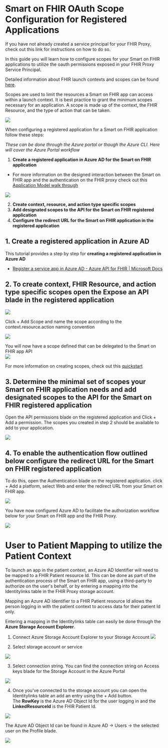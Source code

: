 # **Smart on FHIR OAuth Scope Configuration for Registered Applications**

If you have not already created a service principal for your FHIR Proxy, check out this link for instructions on how to do so.

In this guide you will learn how to configure scopes for your Smart on FHIR applications to utilize the oauth permissions exposed in your FHIR Proxy Service Principal.

Detailed information about FHIR launch contexts and scopes can be found [here](http://www.hl7.org/fhir/smart-app-launch/scopes-and-launch-context/).

Scopes are used to limit the resources a Smart on FHIR app can access within a launch context. It is best practice to grant the minimum scopes necessary for an application. A scope is made up of the context, the FHIR Resource, and the type of action that can be taken.

![](images/smart_on_fhir_1.png)

When configuring a registered application for a Smart on FHIR application follow these steps:

_These can be done through the Azure portal or though the Azure CLI. Here will cover the Azure Portal workflow_

1. **Create a registered application in Azure AD for the Smart on FHIR application**

  - For more information on the designed interaction between the Smart on FHIR app and the authentication on the FHIR proxy check out this [Application  Model walk through](https://docs.microsoft.com/en-us/azure/active-directory/develop/application-model)

![](images/smart_on_fhir_2.png)

2. **Create context, resource, and action type specific scopes**  
3. **Add designated scopes to the API for the Smart on FHIR registered application**  
4. **Configure the redirect URL for the Smart on FHIR application in the registered application**    
  

## 1. **Create a registered application in Azure AD**
  This tutorial provides a step by step for **creating a registered application in Azure AD**

- [Register a service app in Azure AD - Azure API for FHIR | Microsoft Docs](https://docs.microsoft.com/en-us/azure/healthcare-apis/fhir/register-service-azure-ad-client-app)

## 2. To **create context, FHIR Resource, and action type specific scopes** open the Expose an API blade in the registered application

![](images/smart_on_fhir_3.png)

Click + Add Scope and name the scope according to the context.resource.action naming convention  

![](images/smart_on_fhir_4.png)

You will now have a scope defined that can be delegated to the Smart on FHIR app API  
![](images/smart_on_fhir_5.png)

For more information on creating scopes, check out this [quickstart](https://docs.microsoft.com/en-us/azure/active-directory/develop/quickstart-configure-app-expose-web-apis#:~:text=Sign%20in%20to%20the%20Azure%20portal.%20If%20you,Select%20Expose%20an%20API%20%3E%20Add%20a%20scope.)

## 3. Determine the minimal set of scopes your Smart on FHIR application needs and **add designated scopes to the API for the Smart on FHIR registered application**

Open the API permissions blade on the registered application and Click + Add a permission. The scopes you created in step 2 should be available to add to your application.

![](images/smart_on_fhir_6.png)

## 4. To enable the authentication flow outlined below **configure the redirect URL for the Smart on FHIR registered application**

To do this, open the Authentication blade on the registered application. click + Add a platform, select Web and enter the redirect URL from your Smart on FHIR app.  

![](images/smart_on_fhir_7.png)

You have now configured Azure AD to facilitate the authorization workflow below for your Smart on FHIR app and the FHIR Proxy.  

![](images/smart_on_fhir_8.png)


# **User to Patient Mapping to utilize the Patient Context** 

To launch an app in the patient context, an Azure AD Identifier will need to be mapped to a FHIR Patient resource Id. This can be done as part of the authentication process of the Smart on FHIR app, using a third-party to authorize on the user&#39;s behalf, or by entering a mapping into the Identitylinks table in the FHIR Proxy storage account.

Mapping an Azure AD Identifier to a FHIR Patient resource Id allows the person logging in with the patient context to access data for their patient Id only.

Entering a mapping in the Identitylinks table can easily be done through the **Azure Storage Account Explorer**.

1. Connect Azure Storage Account Explorer to your Storage Account
![](images/smart_on_fhir_9.png) 

2. Select storage account or service

![](images/smart_on_fhir_10.png)

3. Select connection string. You can find the connection string on Access keys blade for the Storage Account in the Azure Portal

![](images/smart_on_fhir_11.png)

4. Once you&#39;ve connected to the storage account you can open the Identitylinks table an add an entry using the + Add button.  
The **RowKey** is the Azure AD Object Id for the user logging in and the **LinkedResourceId** is the FHIR Patient Id.  

![](images/smart_on_fhir_12.png)


The Azure AD Object Id can be found in Azure AD -> Users -> the selected user on the Profile blade.

![](images/smart_on_fhir_3.png) 
